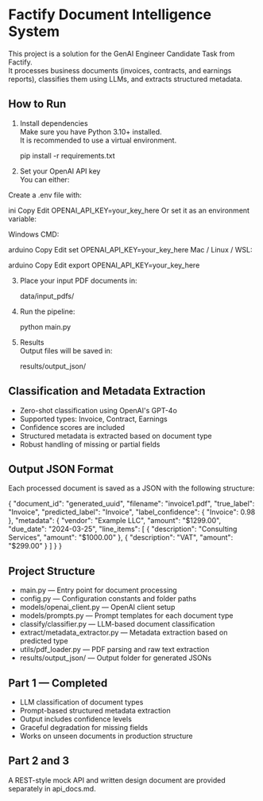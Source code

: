 # Factify Document Intelligence System

This project is a solution for the GenAI Engineer Candidate Task from Factify.  
It processes business documents (invoices, contracts, and earnings reports), classifies them using LLMs, and extracts structured metadata.

## How to Run

1. Install dependencies  
   Make sure you have Python 3.10+ installed.  
   It is recommended to use a virtual environment.

   pip install -r requirements.txt

2. Set your OpenAI API key  
You can either:

Create a .env file with:

ini
Copy
Edit
OPENAI_API_KEY=your_key_here
Or set it as an environment variable:

Windows CMD:

arduino
Copy
Edit
set OPENAI_API_KEY=your_key_here
Mac / Linux / WSL:

arduino
Copy
Edit
export OPENAI_API_KEY=your_key_here

3. Place your input PDF documents in:

   data/input_pdfs/

4. Run the pipeline:

   python main.py

5. Results  
   Output files will be saved in:

   results/output_json/

## Classification and Metadata Extraction

- Zero-shot classification using OpenAI's GPT-4o
- Supported types: Invoice, Contract, Earnings
- Confidence scores are included
- Structured metadata is extracted based on document type
- Robust handling of missing or partial fields

## Output JSON Format

Each processed document is saved as a JSON with the following structure:

{
  "document_id": "generated_uuid",
  "filename": "invoice1.pdf",
  "true_label": "Invoice",
  "predicted_label": "Invoice",
  "label_confidence": {
    "Invoice": 0.98
  },
  "metadata": {
    "vendor": "Example LLC",
    "amount": "$1299.00",
    "due_date": "2024-03-25",
    "line_items": [
      {
        "description": "Consulting Services",
        "amount": "$1000.00"
      },
      {
        "description": "VAT",
        "amount": "$299.00"
      }
    ]
  }
}

## Project Structure

- main.py — Entry point for document processing
- config.py — Configuration constants and folder paths
- models/openai_client.py — OpenAI client setup
- models/prompts.py — Prompt templates for each document type
- classify/classifier.py — LLM-based document classification
- extract/metadata_extractor.py — Metadata extraction based on predicted type
- utils/pdf_loader.py — PDF parsing and raw text extraction
- results/output_json/ — Output folder for generated JSONs

## Part 1 — Completed

- LLM classification of document types
- Prompt-based structured metadata extraction
- Output includes confidence levels
- Graceful degradation for missing fields
- Works on unseen documents in production structure

## Part 2 and 3

A REST-style mock API and written design document are provided separately in api_docs.md.
